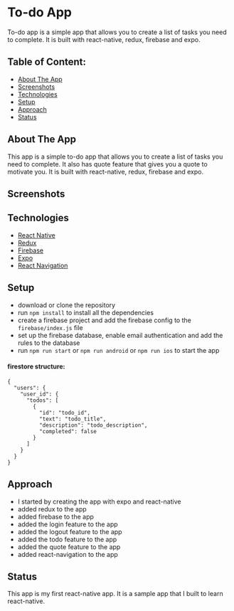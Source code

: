 # To-do App
To-do app is a simple app that allows you to create a list of tasks you need to complete. It is built with react-native, redux, firebase and expo.


## Table of Content:

- [About The App](#about-the-app)
- [Screenshots](#screenshots)
- [Technologies](#technologies)
- [Setup](#setup)
- [Approach](#approach)
- [Status](#status)


## About The App
This app is a simple to-do app that allows you to create a list of tasks you need to complete. It also has quote feature that gives you a quote to motivate you. It is built with react-native, redux, firebase and expo.

## Screenshots





## Technologies
- [React Native](https://reactnative.dev/)
- [Redux](https://redux.js.org/)
- [Firebase](https://firebase.google.com/)
- [Expo](https://expo.io/)
- [React Navigation](https://reactnavigation.org/)


## Setup
- download or clone the repository
- run `npm install` to install all the dependencies
- create a firebase project and add the firebase config to the `firebase/index.js` file
- set up the firebase database, enable email authentication and add the rules to the database
- run `npm run start` or `npm run android` or `npm run ios` to start the app

#### firestore structure:
```
{
  "users": {
    "user_id": {
      "todos": [
        {
          "id": "todo_id",
          "text": "todo_title",
          "description": "todo_description",
          "completed": false
        }
      ]
    }
  }
}
```

## Approach
- I started by creating the app with expo and react-native
- added redux to the app
- added firebase to the app
- added the login feature to the app
- added the logout feature to the app
- added the todo feature to the app
- added the quote feature to the app
- added react-navigation to the app


## Status
This app is my first react-native app. It is a sample app that I built to learn react-native.

